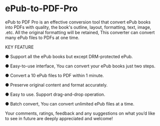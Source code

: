 # ePub-to-PDF-Pro

ePub to PDF Pro is an effective conversion tool that convert ePub books into PDFs with quality, the book's outline, layout, formatting, text, image, .etc. All the original formatting will be retained, This converter can convert many ePub files to PDFs at one time.

KEY FEATURE

● Support all the ePub books but except DRM-protected ePub.

● Easy-to-use interface, You can convert your ePub books just two steps.

● Convert a 10 ePub files to PDF within 1 minute.

● Preserve original content and format accurately.

● Easy to use. Support drag-and-drop operation.

● Batch convert, You can convert unlimited ePub files at a time.

Your comments, ratings, feedback and any suggestions on what you’d like to see in future are deeply appreciated and welcome!
